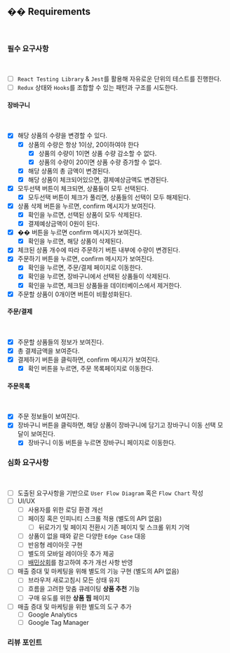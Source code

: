 ## �� Requirements
​
​
### 필수 요구사항
​
- [ ] `React Testing Library` & `Jest`를 활용해 자유로운 단위의 테스트를 진행한다.
- [ ] `Redux` 상태와 `Hooks`를 조합할 수 있는 패턴과 구조를 시도한다.
​
#### 장바구니
​
- [x] 해당 상품의 수량을 변경할 수 있다.
  - [x] 상품의 수량은 항상 1이상, 20이하여야 한다
    - [x] 상품의 수량이 1이면 상품 수량 감소할 수 없다.
    - [x] 상품의 수량이 20이면 상품 수량 증가할 수 없다.
  - [x] 해당 상품의 총 금액이 변경된다.
  - [x] 해당 상품이 체크되어있으면, 결제예상금액도 변경된다.
- [x] 모두선택 버튼이 체크되면, 상품들이 모두 선택된다.
  - [x] 모두선택 버튼이 체크가 풀리면, 상품들의 선택이 모두 해제된다.
- [x] 상품 삭제 버튼을 누르면, confirm 메시지가 보여진다.
  - [x] 확인을 누르면, 선택된 상품이 모두 삭제된다.
  - [x] 결제예상금액이 0원이 된다.
- [x] �� 버튼을 누르면 confirm 메시지가 보여진다.
  - [x] 확인을 누르면, 해당 상품이 삭제된다.
- [x] 체크된 상품 개수에 따라 주문하기 버튼 내부에 수량이 변경된다.
- [x] 주문하기 버튼을 누르면, confirm 메시지가 보여진다.
  - [x] 확인을 누르면, 주문/결제 페이지로 이동한다.
  - [x] 확인을 누르면, 장바구니에서 선택된 상품들이 삭제된다.
  - [x] 확인을 누르면, 체크된 상품들을 데이터베이스에서 제거한다.
- [x] 주문할 상품이 0개이면 버튼이 비활성화된다.
​
#### 주문/결제
​
- [x] 주문할 상품들의 정보가 보여진다.
- [x] 총 결제금액을 보여준다.
- [x] 결제하기 버튼을 클릭하면, confirm 메시지가 보여진다.
  - [x] 확인 버튼을 누르면, 주문 목록페이지로 이동한다.
​
#### 주문목록
​
- [x] 주문 정보들이 보여진다.
- [x] 장바구니 버튼을 클릭하면, 해당 상품이 장바구니에 담기고 장바구니 이동 선택 모달이 보여진다.
  - [x] 장바구니 이동 버튼을 누르면 장바구니 페이지로 이동한다.
​
### 심화 요구사항
​
- [ ] 도출된 요구사항을 기반으로 `User Flow Diagram` 혹은 `Flow Chart` 작성
- [ ] UI/UX
    - [ ] 사용자를 위한 로딩 환경 개선
    - [ ] 페이징 혹은 인피니티 스크롤 적용 (별도의 API 없음)
        - [ ] 뒤로가기 및 페이지 전환시 기존 페이지 및 스크롤 위치 기억
    - [ ] 상품이 없을 때와 같은 다양한 `Edge Case` 대응
    - [ ] 반응형 레이아웃 구현
    - [ ] 별도의 모바일 레이아웃 추가 제공
    - [ ] [배민상회](https://mart.baemin.com)를 참고하여 추가 개선 사항 반영
- [ ] 매출 증대 및 마케팅을 위해 별도의 기능 구현 (별도의 API 없음)
    - [ ] 브라우저 새로고침시 모든 상태 유지
    - [ ] 흐름을 고려한 맞춤 큐레이팅 **상품 추천** 기능
    - [ ] 구매 유도를 위한 **상품 찜** 페이지
- [ ] 매출 증대 및 마케팅을 위한 별도의 도구 추가
    - [ ] Google Analytics
    - [ ] Google Tag Manager
​
### 리뷰 포인트